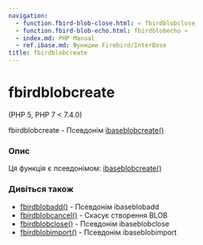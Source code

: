 ```yaml
---
navigation:
  - function.fbird-blob-close.html: « fbirdblobclose
  - function.fbird-blob-echo.html: fbirdblobecho »
  - index.md: PHP Manual
  - ref.ibase.md: Функции Firebird/InterBase
title: fbirdblobcreate
---
```

# fbirdblobcreate

(PHP 5, PHP 7 < 7.4.0)

fbirdblobcreate - Псевдонім [ibaseblobcreate()](function.ibase-blob-create.md)

### Опис

Ця функція є псевдонімом: [ibaseblobcreate()](function.ibase-blob-create.md)

### Дивіться також

-   [fbirdblobadd()](function.fbird-blob-add.md) - Псевдонім ibaseblobadd
-   [fbirdblobcancel()](function.fbird-blob-cancel.md) - Скасує створення BLOB
-   [fbirdblobclose()](function.fbird-blob-close.md) - Псевдонім ibaseblobclose
-   [fbirdblobimport()](function.fbird-blob-import.md) - Псевдонім ibaseblobimport

